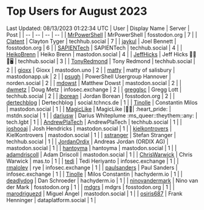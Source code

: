 # Top Users for August 2023
Last Updated: 08/13/2023 01:22:34 UTC
| User | Display Name | Server | Post |
| -- | -- | -- | -- |
| [MrPowerShell](https://fosstodon.org/@MrPowerShell) | MrPowerShell | fosstodon.org | 7 |
| [Clatent](https://techhub.social/@Clatent) | Clayton Tyger | techhub.social | 7 |
| [jaykul](https://fosstodon.org/@jaykul) | Joel Bennett | fosstodon.org | 6 |
| [SAPIENTech](https://techhub.social/@SAPIENTech) | SAPIENTech | techhub.social | 4 |
| [HeikoBrenn](https://mastodon.social/@HeikoBrenn) | Heiko Brenn | mastodon.social | 4 |
| [JeffHicks](https://techhub.social/@JeffHicks) | Jeff Hicks 🐶🎼🍷🖥️ | techhub.social | 3 |
| [TonyRedmond](https://techhub.social/@TonyRedmond) | Tony Redmond | techhub.social | 2 |
| [gioxx](https://mastodon.uno/@gioxx) | Gioxx | mastodon.uno | 2 |
| [matty](https://mastodonapp.uk/@matty) | matty of salisbury | mastodonapp.uk | 2 |
| [psugh](https://norden.social/@psugh) | PowerShell Usergroup Hannover | norden.social | 2 |
| [mdowst](https://mastodon.social/@mdowst) | Matthew Dowst | mastodon.social | 2 |
| [dwmetz](https://infosec.exchange/@dwmetz) | Doug Metz | infosec.exchange | 2 |
| [gregglsc](https://techhub.social/@gregglsc) | Gregg Lott | techhub.social | 2 |
| [jborean](https://fosstodon.org/@jborean) | Jordan Borean | fosstodon.org | 2 |
| [dertechblog](https://social.tchncs.de/@dertechblog) | Dertechblog | social.tchncs.de | 1 |
| [Tinolle](https://mastodon.social/@Tinolle) | Constantin Milos | mastodon.social | 1 |
| [MagicLike](https://mstdn.social/@MagicLike) | MagicLike |💙💛| :heart_pride: | mstdn.social | 1 |
| [dariusw](https://tech.lgbt/@dariusw) | Darius Whiteplume :ms_queer:​:theythem:​:any:​ | tech.lgbt | 1 |
| [AndrewPlaTech](https://techhub.social/@AndrewPlaTech) | AndrewPlaTech | techhub.social | 1 |
| [joshooaj](https://mastodon.social/@joshooaj) | Josh Hendricks | mastodon.social | 1 |
| [kielkontrovers](https://mastodon.social/@kielkontrovers) | KielKontrovers | mastodon.social | 1 |
| [sstranger](https://techhub.social/@sstranger) | Stefan Stranger | techhub.social | 1 |
| [JordanOrdix](https://mastodon.social/@JordanOrdix) | Andreas Jordan (ORDIX AG) | mastodon.social | 1 |
| [hantoyma](https://mastodon.social/@hantoyma) | hantoyma | mastodon.social | 1 |
| [adamdriscoll](https://mastodon.social/@adamdriscoll) | Adam Driscoll | mastodon.social | 1 |
| [ChrisWarwick](https://mas.to/@ChrisWarwick) | Chris Warwick | mas.to | 1 |
| [tedi](https://infosec.exchange/@tedi) | Tedi Heriyanto | infosec.exchange | 1 |
| [rmaloley](https://infosec.exchange/@rmaloley) | rye | infosec.exchange | 1 |
| [paulsanders](https://infosec.exchange/@paulsanders) | Paul Sanders | infosec.exchange | 1 |
| [Tinolle](https://hachyderm.io/@Tinolle) | Milos Constantin | hachyderm.io | 1 |
| [deadlydog](https://hachyderm.io/@deadlydog) | Dan Schroeder | hachyderm.io | 1 |
| [ninovandermark](https://fosstodon.org/@ninovandermark) | Nino van der Mark | fosstodon.org | 1 |
| [mdgrs](https://fosstodon.org/@mdgrs) | mdgrs | fosstodon.org | 1 |
| [marodriguezd](https://mastodon.social/@marodriguezd) | Miguel Ángel | mastodon.social | 1 |
| [osiris687](https://dataplatform.social/@osiris687) | Frank Henninger | dataplatform.social | 1 |
